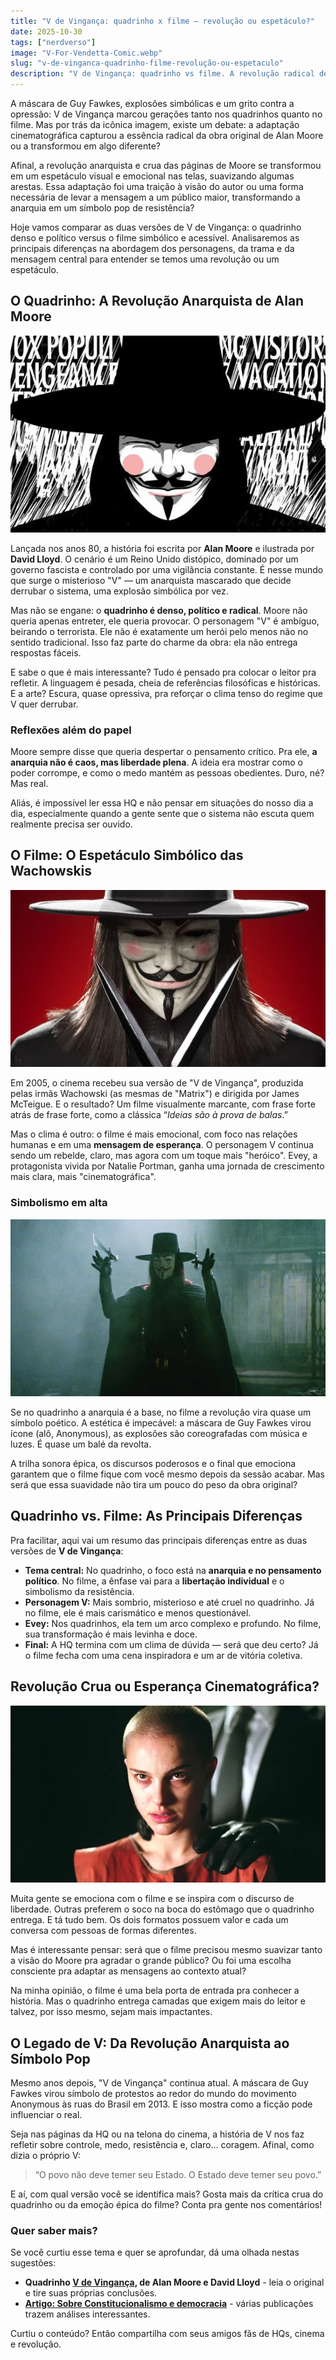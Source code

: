 ```yaml
---
title: "V de Vingança: quadrinho x filme — revolução ou espetáculo?"
date: 2025-10-30
tags: ["nerdverso"]
image: "V-For-Vendetta-Comic.webp"
slug: "v-de-vinganca-quadrinho-filme-revolução-ou-espetaculo"
description: "V de Vingança: quadrinho vs filme. A revolução radical de Alan Moore ou o espetáculo do cinema? Compare as versões!"
---
```


A máscara de Guy Fawkes, explosões simbólicas e um grito contra a opressão: V de Vingança marcou gerações tanto nos quadrinhos quanto no filme. Mas por trás da icônica imagem, existe um debate: a adaptação cinematográfica capturou a essência radical da obra original de Alan Moore ou a transformou em algo diferente?

Afinal, a revolução anarquista e crua das páginas de Moore se transformou em um espetáculo visual e emocional nas telas, suavizando algumas arestas. Essa adaptação foi uma traição à visão do autor ou uma forma necessária de levar a mensagem a um público maior, transformando a anarquia em um símbolo pop de resistência?

Hoje vamos comparar as duas versões de V de Vingança: o quadrinho denso e político versus o filme simbólico e acessível. Analisaremos as principais diferenças na abordagem dos personagens, da trama e da mensagem central para entender se temos uma revolução ou um espetáculo.

## O Quadrinho: A Revolução Anarquista de Alan Moore

![V-for-Vendetta-comics](V-for-Vendetta-comics.webp)

Lançada nos anos 80, a história foi escrita por **Alan Moore** e ilustrada por **David Lloyd**. O cenário é um Reino Unido distópico, dominado por um governo fascista e controlado por uma vigilância constante. É nesse mundo que surge o misterioso "V" — um anarquista mascarado que decide derrubar o sistema, uma explosão simbólica por vez.

Mas não se engane: o **quadrinho é denso, político e radical**. Moore não queria apenas entreter, ele queria provocar. O personagem "V" é ambíguo, beirando o terrorista. Ele não é exatamente um herói pelo menos não no sentido tradicional. Isso faz parte do charme da obra: ela não entrega respostas fáceis.

E sabe o que é mais interessante? Tudo é pensado pra colocar o leitor pra refletir. A linguagem é pesada, cheia de referências filosóficas e históricas. E a arte? Escura, quase opressiva, pra reforçar o clima tenso do regime que V quer derrubar.

### Reflexões além do papel

Moore sempre disse que queria despertar o pensamento crítico. Pra ele, **a anarquia não é caos, mas liberdade plena**. A ideia era mostrar como o poder corrompe, e como o medo mantém as pessoas obedientes. Duro, né? Mas real.

Aliás, é impossível ler essa HQ e não pensar em situações do nosso dia a dia, especialmente quando a gente sente que o sistema não escuta quem realmente precisa ser ouvido.

## O Filme: O Espetáculo Simbólico das Wachowskis

![v-de-vinganca](v-de-vinganca.webp)

Em 2005, o cinema recebeu sua versão de "V de Vingança", produzida pelas irmãs Wachowski (as mesmas de "Matrix") e dirigida por James McTeigue. E o resultado? Um filme visualmente marcante, com frase forte atrás de frase forte, como a clássica “_Ideias são à prova de balas_.”

Mas o clima é outro: o filme é mais emocional, com foco nas relações humanas e em uma **mensagem de esperança**. O personagem V continua sendo um rebelde, claro, mas agora com um toque mais "heróico". Evey, a protagonista vivida por Natalie Portman, ganha uma jornada de crescimento mais clara, mais "cinematográfica".

### Simbolismo em alta

![vendeta](vendeta.webp)

Se no quadrinho a anarquia é a base, no filme a revolução vira quase um símbolo poético. A estética é impecável: a máscara de Guy Fawkes virou ícone (alô, Anonymous), as explosões são coreografadas com música e luzes. É quase um balé da revolta.

A trilha sonora épica, os discursos poderosos e o final que emociona garantem que o filme fique com você mesmo depois da sessão acabar. Mas será que essa suavidade não tira um pouco do peso da obra original?

## Quadrinho vs. Filme: As Principais Diferenças

Pra facilitar, aqui vai um resumo das principais diferenças entre as duas versões de **V de Vingança**:

*   **Tema central:** No quadrinho, o foco está na **anarquia e no pensamento político**. No filme, a ênfase vai para a **libertação individual** e o simbolismo da resistência.
*   **Personagem V:** Mais sombrio, misterioso e até cruel no quadrinho. Já no filme, ele é mais carismático e menos questionável.
*   **Evey:** Nos quadrinhos, ela tem um arco complexo e profundo. No filme, sua transformação é mais levinha e doce.
*   **Final:** A HQ termina com um clima de dúvida — será que deu certo? Já o filme fecha com uma cena inspiradora e um ar de vitória coletiva.

## Revolução Crua ou Esperança Cinematográfica?

![Evey](Evey.webp)

Muita gente se emociona com o filme e se inspira com o discurso de liberdade. Outras preferem o soco na boca do estômago que o quadrinho entrega. E tá tudo bem. Os dois formatos possuem valor e cada um conversa com pessoas de formas diferentes.

Mas é interessante pensar: será que o filme precisou mesmo suavizar tanto a visão do Moore pra agradar o grande público? Ou foi uma escolha consciente pra adaptar as mensagens ao contexto atual?

Na minha opinião, o filme é uma bela porta de entrada pra conhecer a história. Mas o quadrinho entrega camadas que exigem mais do leitor e talvez, por isso mesmo, sejam mais impactantes.

## O Legado de V: Da Revolução Anarquista ao Símbolo Pop

Mesmo anos depois, "V de Vingança" continua atual. A máscara de Guy Fawkes virou símbolo de protestos ao redor do mundo do movimento Anonymous às ruas do Brasil em 2013. E isso mostra como a ficção pode influenciar o real.

Seja nas páginas da HQ ou na telona do cinema, a história de V nos faz refletir sobre controle, medo, resistência e, claro… coragem. Afinal, como dizia o próprio V:

> “O povo não deve temer seu Estado. O Estado deve temer seu povo.”

E aí, com qual versão você se identifica mais? Gosta mais da crítica crua do quadrinho ou da emoção épica do filme? Conta pra gente nos comentários!

### Quer saber mais?

Se você curtiu esse tema e quer se aprofundar, dá uma olhada nestas sugestões:

*   **Quadrinho [V de Vingança](https://amzn.to/47GtnjP), de Alan Moore e David Lloyd** - leia o original e tire suas próprias conclusões.
*   **[Artigo: Sobre Constitucionalismo e democracia](https://repositorio.ufmg.br/bitstreams/d19ad613-f696-48c6-b599-c4e8df34bb25/download)** - várias publicações trazem análises interessantes.

Curtiu o conteúdo? Então compartilha com seus amigos fãs de HQs, cinema e revolução. 
